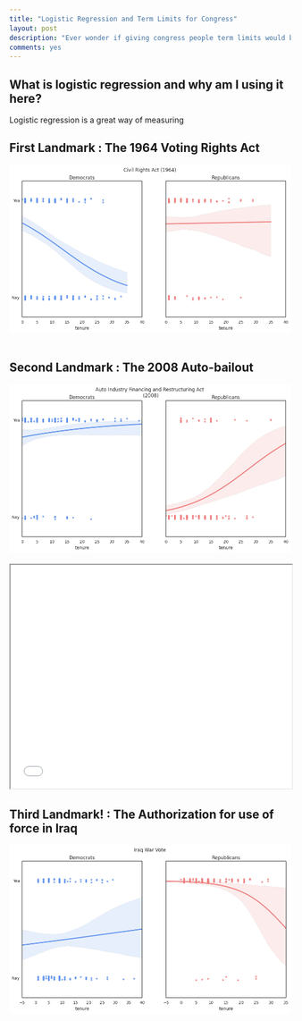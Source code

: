 ```yaml
---
title: "Logistic Regression and Term Limits for Congress"
layout: post
description: "Ever wonder if giving congress people term limits would be a good idea? Here, I use logistic regression to look at a few landmark pieces of legislation and determine what role (if any) limiting term limits would play on the outcome of the vote"
comments: yes
---
```


## What is logistic regression and why am I using it here?

Logistic regression is a great way of measuring

## First Landmark : The 1964 Voting Rights Act

<a href="/res/blog_4/civil_rights.png">
<img src="/res/blog_4/civil_rights.png">
</a>﻿

## Second Landmark : The 2008 Auto-bailout

<a href="/res/blog_4/auto.png">
<img src="/res/blog_4/auto.png">
</a>﻿

<iframe src="/res/blog_4/donut2.html" width="100%" height="400"  scrolling="no"></iframe>

## Third Landmark! : The Authorization for use of force in Iraq

<a href="/res/blog_4/iraq.png">
<img src="/res/blog_4/iraq.png">
</a>﻿
